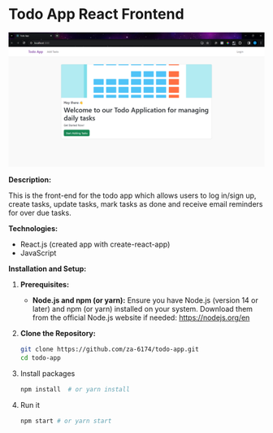 # Todo App React Frontend

![alt text](https://github.com/za-6174/todo-app/blob/master/public/assets/img/Todo-APP-SS.png)

**Description:**

This is the front-end for the todo app which allows users to log in/sign up, create tasks, update tasks, mark tasks as done and receive email reminders for over due tasks. 

**Technologies:**

* React.js (created app with create-react-app)
* JavaScript

**Installation and Setup:**

1. **Prerequisites:**
   - **Node.js and npm (or yarn):** Ensure you have Node.js (version 14 or later) and npm (or yarn) installed on your system. Download them from the official Node.js website if needed: https://nodejs.org/en

2. **Clone the Repository:**
   ```bash
   git clone https://github.com/za-6174/todo-app.git
   cd todo-app
3. Install packages
   ```bash
   npm install  # or yarn install
4. Run it
   ```bash
   npm start # or yarn start
